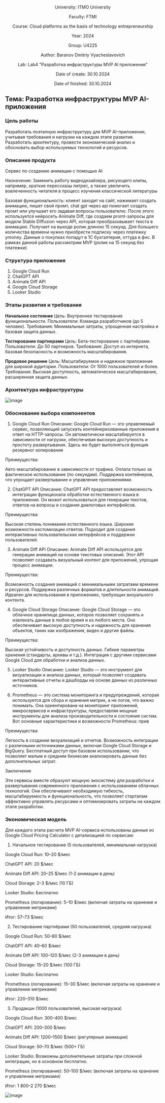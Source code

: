 <div align="center">

University: ITMO University

Faculty: FTMI

Course: Cloud platforms as the basis of technology entrepreneurship

Year: 2024

Group: U4225

Author: Baranov Dmitriy Vyacheslavovich

Lab: Lab4 "Разработка инфраструктуры MVP AI приложения"

Date of create: 30.10.2024

Date of finished: 30.10.2024

</div>

## Тема: Разработка инфраструктуры MVP AI-приложения

### Цель работы

Разработать поэтапную инфраструктуру для MVP AI-приложения, учитывая требования и нагрузки на каждом этапе развития. Разработать архитектуру, провести экономический анализ и обосновать выбор используемых технологий и ресурсов.

### Описание продукта
Сервис по созданию анимации с помощью AI

Назначение: Заменить работу видеодизайзера, рисующего клипы, например, краткие перессказы литрес, а также увеличить вовлеченность читателя в процесс изучения классической литературы

Базовая функциональность: клиент заходит на сайт, нажимает создать анимацию, пишет свой промт, chat gpt через api помогает создать промт или улучшает его задавая вопросы пользователю. После этого используется нейросеть Animate Diff, где создаем promt-запросы для модели Stable Diffusion через API, которая преобразовывает текста в анимацию. Получает на выходе ролик длиною 15 секунд. Для большего количества времени нужно приобрести подписку через платежку ymoney. Данные о покупках попадут в 1С бухгалтерия, оттуда в фнс. В рамках данной работы рассмотрим MVP (ролик на 15 секунд без платежки)

### Структура приложения

1. Google Cloud Run
2. ChatGPT API
3. Animate Diff API
4. Google Cloud Storage
5. Looker Studio

### Этапы развития и требования
**Начальное состояние**
Цель: Внутреннее тестирование функциональности.
Пользователи: Команда разработчиков (до 5 человек).
Требования: Минимальные затраты, упрощенная настройка и базовая защита данных.

**Тестирование партнерами**
Цель: Бета-тестирование с партнёрами.
Пользователи: До 50 партнеров.
Требования: Доступ из интернета, базовая безопасность и возможность масштабирования.

**Продовое решение**
Цель: Масштабируемое и надежное приложение для широкой аудитории.
Пользователи: От 1000 пользователей и более.
Требования: Высокая доступность, автоматическое масштабирование, расширенная защита данных.

### Архитектура инфраструктуры
![image](https://github.com/user-attachments/assets/30d32341-42d6-4590-a1bd-898c59f8f41b)


### Обоснование выбора компонентов
1. Google Cloud Run
Описание: Google Cloud Run — это управляемый сервис, позволяющий запускать контейнеризованные приложения в ответ на HTTP-запросы. Он автоматически масштабируется в зависимости от нагрузки, обеспечивая высокую доступность и простоту развертывания.
Здесь же будет выполняться функция резервног копирования 

Преимущества:

Авто-масштабирование в зависимости от трафика.
Оплата только за фактическое использование (по секундам).
Поддержка контейнеров, что упрощает развертывание и управление приложениями.

2. ChatGPT API
Описание: ChatGPT API предоставляет возможность интеграции функционала обработки естественного языка в приложения. Он может использоваться для генерации текстов, ответов на вопросы и создания диалоговых интерфейсов.

Преимущества:

Высокая степень понимания естественного языка.
Широкие возможности кастомизации ответов.
Подходит для создания интерактивных пользовательских интерфейсов и поддержки пользователей.

3. Animate Diff API
Описание: Animate Diff API используется для генерации анимаций на основе текстовых описаний. Этот API позволяет создавать визуальный контент для приложений, упрощая процесс анимации.

Преимущества:

Возможность создания анимаций с минимальными затратами времени и ресурсов.
Поддержка различных форматов и длительности анимаций.
Идеален для использования в приложениях, требующих визуального контента.

4. Google Cloud Storage
Описание: Google Cloud Storage — это облачное хранилище данных, которое позволяет сохранять и извлекать данные в любое время и из любого места. Оно обеспечивает высокую доступность и надежность для хранения объектов, таких как изображения, видео и другие файлы.

Преимущества:

Высокая устойчивость и доступность данных.
Гибкие параметры хранения (стандарты, архивы и т.д.).
Интеграция с другими сервисами Google Cloud для обработки и анализа данных.

5. Looker Studio
Описание: Looker Studio — это инструмент для визуализации и анализа данных, который позволяет создавать интерактивные отчеты и дашборды на основе данных из различных источников.

6. Prometheus — это система мониторинга и предупреждений, которая используется для сбора и хранения метрик, а не логов, что важно понимать. Она ориентирована на мониторинг приложений, микросервисов и инфраструктуры, предоставляя мощные инструменты для анализа производительности и состояния систем. Вот основные характеристики и возможности Prometheus:
прив

Преимущества:

Легкость в создании визуализаций и отчетов.
Возможность интеграции с различными источниками данных, включая Google Cloud Storage и BigQuery.
Бесплатный доступ при базовом использовании, что позволяет малым и средним бизнесам анализировать данные без дополнительных затрат.

Заключение

Эти сервисы вместе образуют мощную экосистему для разработки и развертывания современного приложения с использованием облачных технологий. Они обеспечивают необходимую гибкость, масштабируемость и функциональность, что позволяет стартапам эффективно управлять ресурсами и оптимизировать затраты на каждом этапе разработки.

### Экономическая модель
Для каждого этапа расчета MVP AI-сервиса использованы данные из Google Cloud Pricing Calculator с детализацией по сервисам:

1. Начальное тестирование (5 пользователей, минимальная нагрузка)

Google Cloud Run: 10–20 $/мес

ChatGPT API: 20 $/мес

Animate Diff API: 20–25 $/мес (1-2 анимации в день)

Cloud Storage: 2–3 $/мес (10 ГБ)

Looker Studio: Бесплатно

Prometheus (логирование): 5–10 $/мес (включая затраты на хранение и управление метриками)

Итог: 57–73 $/мес

2. Тестирование партнёрами (50 пользователей, средняя нагрузка)
   
Google Cloud Run: 50–80 $/мес

ChatGPT API: 40–60 $/мес

Animate Diff API: 100–120 $/мес (2-3 анимации в день)

Cloud Storage: 15–20 $/мес (100 ГБ)

Looker Studio: Бесплатно

Prometheus (логирование): 15–30 $/мес (включая затраты на хранение и управление метриками)

Итог: 220–310 $/мес

3. Продакшн (1000 пользователей, высокая нагрузка)

Google Cloud Run: 300–400 $/мес

ChatGPT API: 200–300 $/мес

Animate Diff API: 1200–1500 $/мес (регулярные анимации)

Cloud Storage: 50–70 $/мес (500+ ГБ)

Looker Studio: Возможны дополнительные затраты при сложной интеграции, но в основном бесплатно.

Prometheus (логирование): 50–100 $/мес (включая затраты на хранение и управление метриками)

Итог: 1 800–2 270 $/мес

![image](https://github.com/user-attachments/assets/64a04734-a5d9-47b9-8c87-c2ab52bb74ef)


